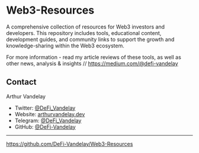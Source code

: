 # Web3-Resources

A comprehensive collection of resources for Web3 investors and developers. This repository includes tools, educational content, development guides, and community links to support the growth and knowledge-sharing within the Web3 ecosystem.

For more information - read my article reviews of these tools, as well as other news, analysis & insights // https://medium.com/@defi-vandelay

## Contact
Arthur Vandelay  
- Twitter: [@DeFi_Vandelay](https://twitter.com/DeFi_Vandelay)
- Website: [arthurvandelay.dev](https://arthurvandelay.dev)
- Telegram: [@DeFi_Vandelay](https://t.me/DeFi_Vandelay)
- GitHub: [@DeFi-Vandelay](https://github.com/DeFi-Vandelay)

---

https://github.com/DeFi-Vandelay/Web3-Resources
